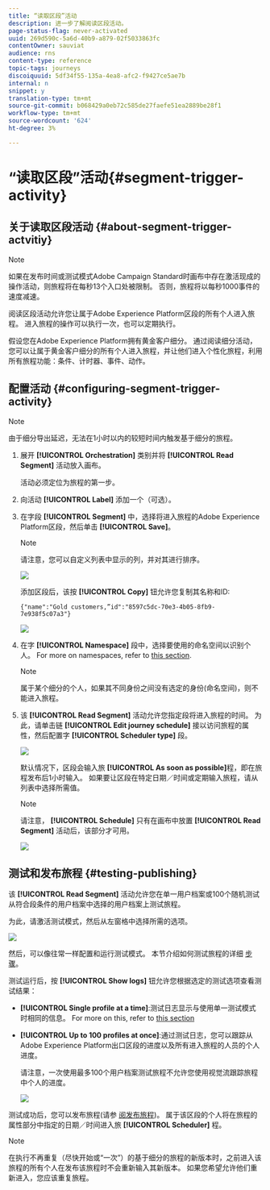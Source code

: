 ```yaml
---
title: “读取区段”活动
description: 进一步了解阅读区段活动。
page-status-flag: never-activated
uuid: 269d590c-5a6d-40b9-a879-02f5033863fc
contentOwner: sauviat
audience: rns
content-type: reference
topic-tags: journeys
discoiquuid: 5df34f55-135a-4ea8-afc2-f9427ce5ae7b
internal: n
snippet: y
translation-type: tm+mt
source-git-commit: b068429a0eb72c585de27faefe51ea2889be28f1
workflow-type: tm+mt
source-wordcount: '624'
ht-degree: 3%

---
```



# “读取区段”活动{#segment-trigger-activity}

## 关于读取区段活动 {#about-segment-trigger-actvitiy}

>[!NOTE]
>
>如果在发布时间或测试模式Adobe Campaign Standard时画布中存在激活现成的操作活动，则旅程将在每秒13个入口处被限制。 否则，旅程将以每秒1000事件的速度减速。

阅读区段活动允许您让属于Adobe Experience Platform区段的所有个人进入旅程。 进入旅程的操作可以执行一次，也可以定期执行。

假设您在Adobe Experience Platform拥有黄金客户细分。 通过阅读细分活动，您可以让属于黄金客户细分的所有个人进入旅程，并让他们进入个性化旅程，利用所有旅程功能：条件、计时器、事件、动作。

## 配置活动 {#configuring-segment-trigger-activity}

>[!NOTE]
>
>由于细分导出延迟，无法在1小时以内的较短时间内触发基于细分的旅程。

1. 展开 **[!UICONTROL Orchestration]** 类别并将 **[!UICONTROL Read Segment]** 活动放入画布。

   活动必须定位为旅程的第一步。

1. 向活动 **[!UICONTROL Label]** 添加一个（可选）。

1. 在字段 **[!UICONTROL Segment]** 中，选择将进入旅程的Adobe Experience Platform区段，然后单击 **[!UICONTROL Save]**。

   >[!NOTE]
   >
   >请注意，您可以自定义列表中显示的列，并对其进行排序。

   ![](../assets/segment-trigger-segment-selection.png)

   添加区段后，该按 **[!UICONTROL Copy]** 钮允许您复制其名称和ID:

   `{"name":"Gold customers,”id":"8597c5dc-70e3-4b05-8fb9-7e938f5c07a3"}`

   ![](../assets/segment-trigger-copy.png)

1. 在字 **[!UICONTROL Namespace]** 段中，选择要使用的命名空间以识别个人。 For more on namespaces, refer to [this section](../event/selecting-the-namespace.md).

   >[!NOTE]
   >
   >属于某个细分的个人，如果其不同身份之间没有选定的身份(命名空间)，则不能进入旅程。

1. 该 **[!UICONTROL Read Segment]** 活动允许您指定段将进入旅程的时间。 为此，请单击链 **[!UICONTROL Edit journey schedule]** 接以访问旅程的属性，然后配置字 **[!UICONTROL Scheduler type]** 段。

   ![](../assets/segment-trigger-schedule.png)

   默认情况下，区段会输入旅 **[!UICONTROL As soon as possible]**&#x200B;程，即在旅程发布后1小时输入。 如果要让区段在特定日期／时间或定期输入旅程，请从列表中选择所需值。

   >[!NOTE]
   >
   >请注意， **[!UICONTROL Schedule]** 只有在画布中放置 **[!UICONTROL Read Segment]** 活动后，该部分才可用。

   ![](../assets/segment-trigger-properties.png)

## 测试和发布旅程 {#testing-publishing}

该 **[!UICONTROL Read Segment]** 活动允许您在单一用户档案或100个随机测试从符合段条件的用户档案中选择的用户档案上测试旅程。

为此，请激活测试模式，然后从左窗格中选择所需的选项。

![](../assets/segment-trigger-test-modes.png)

然后，可以像往常一样配置和运行测试模式。 本节介绍如何测试旅程的详细 [步骤](../building-journeys/testing-the-journey.md)。

测试运行后，按 **[!UICONTROL Show logs]** 钮允许您根据选定的测试选项查看测试结果：

* **[!UICONTROL Single profile at a time]**:测试日志显示与使用单一测试模式时相同的信息。 For more on this, refer to [this section](../building-journeys/testing-the-journey.md#viewing_logs)

* **[!UICONTROL Up to 100 profiles at once]**:通过测试日志，您可以跟踪从Adobe Experience Platform出口区段的进度以及所有进入旅程的人员的个人进度。

   请注意，一次使用最多100个用户档案测试旅程不允许您使用视觉流跟踪旅程中个人的进度。

   ![](../assets/read-segment-log.png)

测试成功后，您可以发布旅程(请参 [阅发布旅程](../building-journeys/publishing-the-journey.md))。 属于该区段的个人将在旅程的属性部分中指定的日期／时间进入旅 **[!UICONTROL Scheduler]** 程。

>[!NOTE]
>
>在执行不再重复（尽快开始或“一次”）的基于细分的旅程的新版本时，之前进入该旅程的所有个人在发布该旅程时不会重新输入其新版本。 如果您希望允许他们重新进入，您应该重复旅程。
